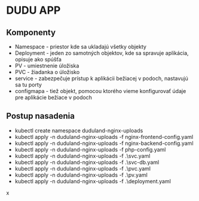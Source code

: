 # DUDU APP
## Komponenty
- Namespace - priestor kde sa ukladajú všetky objekty
- Deployment - jeden zo samotných objektov, kde sa spravuje aplikácia, opisuje ako spúšťa
- PV - umiestnenie úložiska
- PVC - žiadanka o úložisko
- service - zabezpečuje prístup k aplikácii bežiacej v podoch, nastavujú sa tu porty
- configmapa - tiež objekt, pomocou ktorého vieme konfigurovať údaje pre aplikácie bežiace v podoch

## Postup nasadenia
- kubectl create namespace duduland-nginx-uploads
- kubectl apply -n duduland-nginx-uploads -f nginx-frontend-config.yaml
- kubectl apply -n duduland-nginx-uploads -f nginx-backend-config.yaml
- kubectl apply -n duduland-nginx-uploads -f php-config.yaml
- kubectl apply -n duduland-nginx-uploads -f .\svc.yaml
- kubectl apply -n duduland-nginx-uploads -f .\svc-db.yaml
- kubectl apply -n duduland-nginx-uploads -f .\pvc.yaml
- kubectl apply -n duduland-nginx-uploads -f .\pv.yaml
- kubectl apply -n duduland-nginx-uploads -f .\deployment.yaml

x
